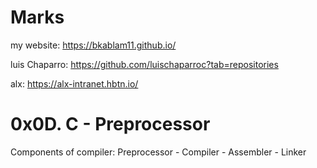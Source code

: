 # Marks

my website: https://bkablam11.github.io/

luis Chaparro: https://github.com/luischaparroc?tab=repositories

alx: https://alx-intranet.hbtn.io/

# 0x0D. C - Preprocessor

Components of compiler: Preprocessor - Compiler - Assembler - Linker


